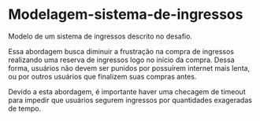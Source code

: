 # Modelagem-sistema-de-ingressos

Modelo de um sistema de ingressos descrito no desafio.

Essa abordagem busca diminuir a frustração na compra de ingressos realizando uma reserva de ingressos logo no início da compra. Dessa forma, usuários não devem ser punidos por possuírem internet mais lenta, ou por outros usuários que finalizem suas compras antes.

Devido a esta abordagem, é importante haver uma checagem de timeout para impedir que usuários segurem ingressos por quantidades exageradas de tempo. 
